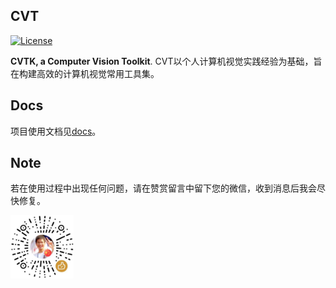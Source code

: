 ## CVT

[![License](https://img.shields.io/badge/license-BSD-blue.svg)](../LICENSE)

**CVTK, a Computer Vision Toolkit**. CVT以个人计算机视觉实践经验为基础，旨在构建高效的计算机视觉常用工具集。

## Docs

项目使用文档见[docs](https://yongyuan.name/cvt/#/)。

## Note

若在使用过程中出现任何问题，请在赞赏留言中留下您的微信，收到消息后我会尽快修复。

<div align="left">
  <img width="20%" alt="A small reward is highly appreciated! (#^.^#) Thank you~" src="docs/imgs/weipayimg.jpg">
</div>
